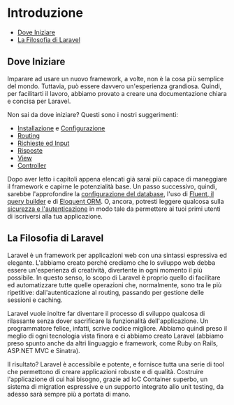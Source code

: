 # Introduzione

- [Dove Iniziare](#dove-iniziare)
- [La Filosofia di Laravel](#filosofia-di-laravel)

<a name="dove-iniziare"></a>
## Dove Iniziare

Imparare ad usare un nuovo framework, a volte, non è la cosa più semplice del mondo. Tuttavia, può essere davvero un'esperienza grandiosa. Quindi, per facilitarti il lavoro, abbiamo provato a creare una documentazione chiara e concisa per Laravel.

Non sai da dove iniziare? Questi sono i nostri suggerimenti:

- [Installazione](/installazione) e [Configurazione](/configurazione)
- [Routing](/routing)
- [Richieste ed Input](/richieste)
- [Risposte](/risposte)
- [View](/view)
- [Controller](/controller)

Dopo aver letto i capitoli appena elencati già sarai più capace di maneggiare il framework e capirne le potenzialità base. Un passo successivo, quindi, sarebbe l'approfondire la [configurazione del database](/database), l'uso di [Fluent, il query builder](/query-builder) e di [Eloquent ORM](/eloquent). O, ancora, potresti leggere qualcosa sulla [sicurezza e l'autenticazione](/autenticazione) in modo tale da permettere ai tuoi primi utenti di iscriversi alla tua applicazione.

<a name="filosofia-di-laravel"></a>
## La Filosofia di Laravel

Laravel è un framework per applicazioni web con una sintassi espressiva ed elegante. L'abbiamo creato perché crediamo che lo sviluppo web debba essere un'esperienza di creatività, divertente in ogni momento il più possibile. In questo senso, lo scopo di Laravel è proprio quello di facilitare ed automatizzare tutte quelle operazioni che, normalmente, sono tra le più ripetitive: dall'autenticazione al routing, passando per gestione delle sessioni e caching.

Laravel vuole inoltre far diventare il processo di sviluppo qualcosa di rilassante senza dover sacrificare la funzionalità dell'applicazione. Un programmatore felice, infatti, scrive codice migliore. Abbiamo quindi preso il meglio di ogni tecnologia vista finora e ci abbiamo creato Laravel (abbiamo preso spunto anche da altri linguaggio e framework, come Ruby on Rails, ASP.NET MVC e Sinatra).

Il risultato? Laravel è accessibile e potente, e fornisce tutta una serie di tool che permettono di creare applicazioni robuste e di qualità. Costruire l'applicazione di cui hai bisogno, grazie ad IoC Container superbo, un sistema di migration espressive e un supporto integrato allo unit testing, da adesso sarà sempre più a portata di mano.
